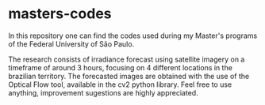 # masters-codes
In this repository one can find the codes used during my Master's programs of the Federal University of São Paulo.

The research consists of irradiance forecast using satellite imagery on a timeframe of around 3 hours, focusing on 4 different locations in the brazilian territory.
The forecasted images are obtained with the use of the Optical Flow tool, available in the cv2 python library.
Feel free to use anything, improvement sugestions are highly appreciated.

